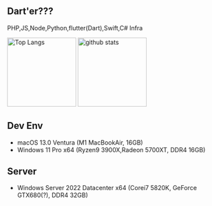 ## Dart'er???

PHP,JS,Node,Python,flutter(Dart),Swift,C# Infra

<p align="left"> 
  <img alt="Top Langs" height="160px" src="https://github-readme-stats-ashen-omega.vercel.app/api/top-langs/?username=hogehogeBrav&layout=compact&count_private=true&show_icons=true&theme=onedark" />
  <img alt="github stats" height="160px" src="https://github-readme-stats-ashen-omega.vercel.app/api?username=hogehogeBrav&count_private=true&show_icons=true&show_icons=true&theme=onedark" />
</p>

## Dev Env
- macOS 13.0 Ventura (M1 MacBookAir, 16GB)
- Windows 11 Pro x64 (Ryzen9 3900X,Radeon 5700XT, DDR4 16GB)

## Server
- Windows Server 2022 Datacenter x64 (Corei7 5820K, GeForce GTX680(?), DDR4 32GB)


<!--
**hogehogeBrav/hogehogeBrav** is a ✨ _special_ ✨ repository because its `README.md` (this file) appears on your GitHub profile.

Here are some ideas to get you started:

- 🔭 I’m currently working on ...
- 🌱 I’m currently learning ...
- 👯 I’m looking to collaborate on ...
- 🤔 I’m looking for help with ...
- 💬 Ask me about ...
- 📫 How to reach me: ...
- 😄 Pronouns: ...
- ⚡ Fun fact: ...
-->
